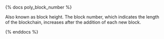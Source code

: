 {% docs poly_block_number %}

Also known as block height. The block number, which indicates the length of the blockchain, increases after the addition of each new block.   

{% enddocs %}
